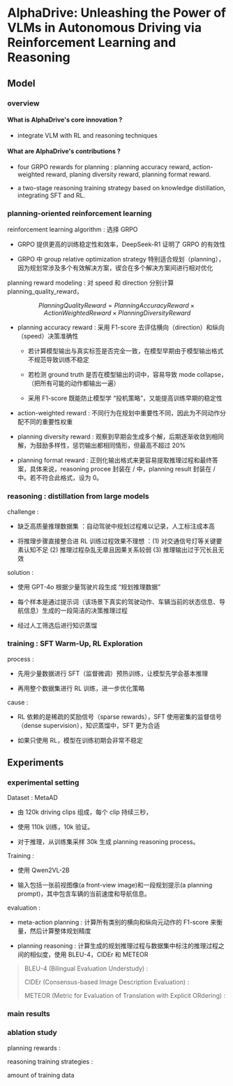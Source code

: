 # AlphaDrive: Unleashing the Power of VLMs in Autonomous  Driving via Reinforcement Learning and Reasoning





## Model 

### overview 

#### What is AlphaDrive's core innovation ?

- integrate VLM with RL and reasoning techniques

#### What are AlphaDrive's contributions ?

- four GRPO rewards for planning : planning accuracy reward, action-weighted reward, planing diversity reward, planning format reward.

- a two-stage reasoning training strategy based on knowledge distillation, integrating SFT and RL.

### planning-oriented reinforcement learning

reinforcement learning algorithm : 选择 GRPO

- GRPO 提供更高的训练稳定性和效率，DeepSeek-R1 证明了 GRPO 的有效性

- GRPO 中 group relative optimization strategy 特别适合规划（planning），因为规划常涉及多个有效解决方案，锲合在多个解决方案间进行相对优化

planning reward modeling : 对 speed 和 direction 分别计算 planning_quality_reward，

$$Planning  Quality Reward = Planning Accuracy Reward \times Action Weighted Reward \times Planning Diversity Reward$$

- planning accuracy reward : 采用 F1-score 去评估横向（direction）和纵向（speed）决策准确性
    - 若计算模型输出与真实标签是否完全一致，在模型早期由于模型输出格式不规范导致训练不稳定
 
    - 若检测 ground truth 是否在模型输出的词中，容易导致 mode collapse，（把所有可能的动作都输出一遍）
 
    - 采用 F1-score 既能防止模型学 “投机策略”，又能提高训练早期的稳定性

- action-weighted reward : 不同行为在规划中重要性不同，因此为不同动作分配不同的重要性权重

- planning diversity reward : 观察到早期会生成多个解，后期逐渐收敛到相同解，为鼓励多样性，惩罚输出都相同情形，但最高不超过 20%

- planning format reward : 正则化输出格式来更容易提取推理过程和最终答案，具体来说，reasoning procee 封装在 <think>/<think> 中，planning result 封装在 <answer>/<answer> 中。若不符合此格式，设为 0。

### reasoning : distillation from large models 

challenge :

- 缺乏高质量推理数据集 ：自动驾驶中规划过程难以记录，人工标注成本高

- 将推理步骤直接整合进 RL 训练过程效果不理想 ：(1) 对交通信号灯等关键要素认知不足 (2) 推理过程杂乱无章且因果关系较弱 (3) 推理输出过于冗长且无效

solution : 

- 使用 GPT-4o 根据少量驾驶片段生成 “规划推理数据”

- 每个样本是通过提示词（该场景下真实的驾驶动作、车辆当前的状态信息、导航信息）生成的一段简洁的决策推理过程

- 经过人工筛选后进行知识蒸馏


### training : SFT Warm-Up, RL Exploration 

process : 

- 先用少量数据进行 SFT（监督微调）预热训练，让模型先学会基本推理

- 再用整个数据集进行 RL 训练，进一步优化策略

cause : 

- RL 依赖的是稀疏的奖励信号（sparse rewards），SFT 使用密集的监督信号（dense supervision），知识蒸馏中，SFT 更为合适

- 如果只使用 RL，模型在训练初期会非常不稳定

## Experiments 

### experimental setting

Dataset : MetaAD 

- 由 120k driving clips 组成，每个 clip 持续三秒，

- 使用 110k 训练，10k 验证。

- 对于推理，从训练集采样 30k 生成 planning reasoning process。

Training : 

- 使用 Qwen2VL-2B

- 输入包括一张前视图像(a front-view image)和一段规划提示(a planning prompt)，其中包含车辆的当前速度和导航信息。

evaluation : 

- meta-action planning : 计算所有类别的横向和纵向元动作的 F1-score 来衡量，然后计算整体规划精度

- planning reasoning : 计算生成的规划推理过程与数据集中标注的推理过程之间的相似度，使用 BLEU-4，CIDEr 和 METEOR  

> BLEU-4 (Bilingual Evaluation Understudy) : 
>
> CIDEr (Consensus-based Image Description Evaluation) :
>
> METEOR (Metric for Evaluation of Translation with Explicit ORdering) :

### main results
 

### ablation study

planning rewards :


reasoning training strategies :

amount of training data










